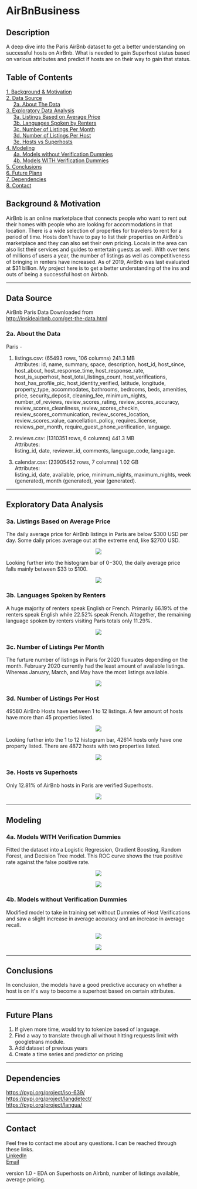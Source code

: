 # **AirBnBusiness**  
## Description  
A deep dive into the Paris AirBnb dataset to get a better understanding on successful hosts on AirBnb. What is needed to gain Superhost status based on various attributes and predict if hosts are on their way to gain that status. 

## Table of Contents
[1. Background & Motivation](#Background&Motivation)<br>
[2. Data Source](#DataSource)<br>
    &nbsp;&nbsp;&nbsp;&nbsp;&nbsp;[2a. About The Data](#data)<br>
[3. Exploratory Data Analysis](#EDA)<br>
    &nbsp;&nbsp;&nbsp;&nbsp;&nbsp;[3a. Listings Based on Average Price](#3a)<br>
    &nbsp;&nbsp;&nbsp;&nbsp;&nbsp;[3b. Languages Spoken by Renters](#3b)<br>
    &nbsp;&nbsp;&nbsp;&nbsp;&nbsp;[3c. Number of Listings Per Month](#3c)<br>
    &nbsp;&nbsp;&nbsp;&nbsp;&nbsp;[3d. Number of Listings Per Host](#3d)<br>
    &nbsp;&nbsp;&nbsp;&nbsp;&nbsp;[3e. Hosts vs Superhosts](#3e)<br>
[4. Modeling](#Modeling)<br>
    &nbsp;&nbsp;&nbsp;&nbsp;&nbsp;[4a. Models without Verification Dummies](#4a)<br>
    &nbsp;&nbsp;&nbsp;&nbsp;&nbsp;[4b. Models WITH Verification Dummies](#4b)<br>
[5. Conclusions](#Conclusions)<br>
[6. Future Plans](#FuturePlans)<br>
[7. Dependencies](#Dependencies)<br>
[8. Contact](#Contact)<br>

## <a id="Background&Motivation">Background & Motivation</a>
AirBnb is an online marketplace that connects people who want to rent out their homes with people who are looking for accommodations in that location. There is a wide selection of properties for travelers to rent for a period of time. Hosts don't have to pay to list their properties on AirBnb's marketplace and they can also set their own pricing. Locals in the area can also list their services and guides to entertain guests as well. With over tens of millions of users a year, the number of listings as well as competitiveness of bringing in renters have increased. As of 2019, AirBnb was last evaluated at $31 billion. My project here is to get a better understanding of the ins and outs of being a successful host on Airbnb. 

---
## <a id="DataSource">Data Source</a>
AirBnb Paris Data Downloaded from   
http://insideairbnb.com/get-the-data.html  

### <a id="data">2a. About the Data</a>
Paris -   
1. listings.csv: (65493 rows, 106 columns) 241.3 MB  
Attributes: 
id, name, summary, space, description, host_id, host_since, host_about, host_response_time, host_response_rate, host_is_superhost, host_total_listings_count, host_verifications, host_has_profile_pic, host_identity_verified, latitude, longitude, property_type, accommodates, bathrooms, bedrooms, beds, amenities, price, security_deposit, cleaning_fee, minimum_nights, number_of_reviews, review_scores_rating, review_scores_accuracy, review_scores_cleanliness, review_scores_checkin, review_scores_communication, review_scores_location, review_scores_value, cancellation_policy, requires_license, reviews_per_month, require_guest_phone_verification, language.
   
2. reviews.csv: (1310351 rows, 6 columns) 441.3 MB  
Attributes:  
listing_id, date, reviewer_id, comments, language_code, language.
  
3. calendar.csv: (23905452 rows, 7 columns) 1.02 GB  
Attributes:  
listing_id, date, available, price, minimum_nights, maximum_nights, week (generated), month (generated), year (generated).
 
---
## <a id="EDA">Exploratory Data Analysis</a>
### <a id="3a">3a. Listings Based on Average Price</a>
The daily average price for AirBnb listings in Paris are below $300 USD per day. Some daily prices average out at the extreme
end, like $2700 USD.
<p align="center"><img src="AirBnBusinessGraphs/1.1 Hist - Listings based on daily price.png"></p>

Looking further into the histogram bar of $0-$300, the daily average price falls mainly between $33 to $100. 
<p align="center"><img src="AirBnBusinessGraphs/1.2 Hist - Inner Listings based on daily price.png"></p>

### <a id="3b">3b. Languages Spoken by Renters</a>
A huge majority of renters speak English or French. Primarily 66.19% of the renters speak English while 22.52% speak French.
Altogether, the remaining language spoken by renters visiting Paris totals only 11.29%.
<p align="center"><img src="AirBnBusinessGraphs/2. Language Based of Renters.png"></p>

### <a id="3c">3c. Number of Listings Per Month</a>
The furture number of listings in Paris for 2020 fluxuates depending on the month. February 2020 currently had the least
amount of available listings. Whereas January, March, and May have the most listings available. 
<p align="center"><img src="AirBnBusinessGraphs/3. Number of Listings per Month.png"></p>

### <a id="3d">3d. Number of Listings Per Host</a>
49580 AirBnb Hosts have between 1 to 12 listings. A few amount of hosts have more than 45 properties listed.
<p align="center"><img src="AirBnBusinessGraphs/4.1 Number of Listings per host.png"></p>
Looking further into the 1 to 12 histogram bar, 42614 hosts only have one property listed. There are 4872 hosts with two properties listed.
<p align="center"><img src="AirBnBusinessGraphs/4.2 Inner Number of Listings per host.png"></p>

### <a id="3e">3e. Hosts vs Superhosts</a>
Only 12.81% of AirBnb hosts in Paris are verified Superhosts.
<p align="center"><img src="AirBnBusinessGraphs/5. Hist - Hosts vs Superhosts.png"></p>

---
## <a id="Modeling">Modeling</a>
### <a id="4a">4a. Models WITH Verification Dummies</a>
Fitted the dataset into a Logistic Regression, Gradient Boosting, Random Forest, and Decision Tree model. This ROC curve 
shows the true positive rate against the false positive rate.
<p align="center"><img src="AirBnBusinessGraphs/6.1 ROC curve w verification dummies.png"></p>

<p align="center"><img src="AirBnBusinessGraphs/6.1 Values from Models w verification dummies.png"></p>
 
### <a id="4b">4b. Models without Verification Dummies</a>
Modified model to take in training set without Dummies of Host Verifications and saw a slight increase in average accuracy 
and an increase in average recall.
<p align="center"><img src="AirBnBusinessGraphs/6.2 ROC curve w_o verification dummies.png"></p>

<p align="center"><img src="AirBnBusinessGraphs/6.2 Values from Models w_o verification dummies.png"></p>

---
## <a id="Conclusions">Conclusions</a>
In conclusion, the models have a good predictive accuracy on whether a host is on it's way to become a superhost based on certain attributes.

---
## <a id="FuturePlans">Future Plans</a>
1. If given more time, would try to tokenize based of language.  
2. Find a way to translate through all without hitting requests limit with googletrans module.
3. Add dataset of previous years  
4. Create a time series and predictor on pricing

---
## <a id="Dependencies">Dependencies</a>
https://pypi.org/project/iso-639/  
https://pypi.org/project/langdetect/  
https://pypi.org/project/langua/  

---
## <a id="Contact">Contact</a>
Feel free to contact me about any questions. I can be reached through these links.  
[LinkedIn](https://www.linkedin.com/in/winrichsy/)  
[Email](winrichsy@gmail.com)  
  
version 1.0 - EDA on Superhosts on Airbnb, number of listings available, average pricing. 
